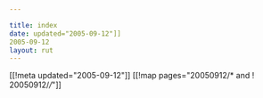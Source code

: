 ```yaml
---

title: index
date: updated="2005-09-12"]]
2005-09-12
layout: rut
---
```


[[!meta updated="2005-09-12"]]
[[!map pages="20050912/* and ! 20050912/*/*"]]
